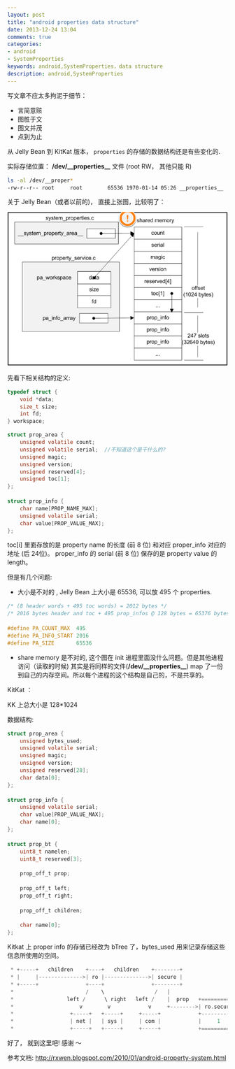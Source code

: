 ```yaml
---
layout: post
title: "android properties data structure"
date: 2013-12-24 13:04
comments: true
categories:
- android
- SystemProperties
keywords: android,SystemProperties，data structure
description: android,SystemProperties
---
```


写文章不应太多拘泥于细节：


- 言简意赅
- 图胜于文
- 图文并茂
- 点到为止

<!-- more -->

从 Jelly Bean 到 KitKat 版本， `properties` 的存储的数据结构还是有些变化的.


实际存储位置： **/dev/\_\_properties\_\_** 文件 (root RW， 其他只能 R)
```bash
ls -al /dev/__proper*
-rw-r--r-- root     root        65536 1970-01-14 05:26 __properties__
```

关于 Jelly Bean（或者以前的)， 直接上张图，比较明了： 

![jb proper data structure][101]


先看下相关结构的定义:

```c  system/core/init/property_service.c
typedef struct {
    void *data;
    size_t size;
    int fd; 
} workspace;

```

```c bionic/libc/bionic/system_properties.c 
struct prop_area {
    unsigned volatile count;
    unsigned volatile serial;  //不知道这个是干什么的?
    unsigned magic;
    unsigned version;
    unsigned reserved[4];
    unsigned toc[1];
};

struct prop_info {
    char name[PROP_NAME_MAX];
    unsigned volatile serial;
    char value[PROP_VALUE_MAX];
};
```
toc[i] 里面存放的是 property name 的长度 (前 8 位) 和对应 proper_info 对应的地址 (后 24位)。
proper_info 的 serial (前 8 位) 保存的是 property value 的 length。



但是有几个问题:

- 大小是不对的 , Jelly Bean 上大小是 65536, 可以放 495 个 properties.


```c system/core/init/properties_service.c
/* (8 header words + 495 toc words) = 2012 bytes */
/* 2016 bytes header and toc + 495 prop_infos @ 128 bytes = 65376 bytes */

#define PA_COUNT_MAX  495
#define PA_INFO_START 2016
#define PA_SIZE       65536
```

- share memory 是不对的, 这个图在 init 进程里面没什么问题。但是其他进程访问（读取的时候) 其实是将同样的文件(**/dev/\_\_properties\_\_**) map 了一份到自己的内存空间。所以每个进程的这个结构是自己的，不是共享的。


KitKat ： 

KK 上总大小是  128*1024 

数据结构:
```c bionic/libc/bionic/system_properties.c
struct prop_area {
    unsigned bytes_used;
    unsigned volatile serial;
    unsigned magic;
    unsigned version;
    unsigned reserved[28];
    char data[0];
};

struct prop_info {
    unsigned volatile serial;
    char value[PROP_VALUE_MAX];
    char name[0];
};

struct prop_bt {
    uint8_t namelen;
    uint8_t reserved[3];

    prop_off_t prop;

    prop_off_t left;
    prop_off_t right;

    prop_off_t children;

    char name[0];
};

```

Kitkat 上 proper info 的存储已经改为 bTree 了，bytes_used 用来记录存储这些信息所使用的空间。

```c bionic/libc/bionic/system_properties.c
 * +-----+   children    +----+   children    +--------+
 * |     |-------------->| ro |-------------->| secure |
 * +-----+               +----+               +--------+
 *                       /    \                /   |
 *                 left /      \ right   left /    |  prop   +===========+
 *                     v        v            v     +-------->| ro.secure |
 *                  +-----+   +-----+     +-----+            +-----------+
 *                  | net |   | sys |     | com |            |     1     |
 *                  +-----+   +-----+     +-----+            +===========+
```



好了， 就到这里吧! 感谢 ～ 

参考文档: http://rxwen.blogspot.com/2010/01/android-property-system.html 
























[101]:/images/blog/prop_struct_jb.png